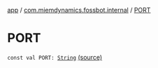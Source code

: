 [app](../index.md) / [com.miemdynamics.fossbot.internal](index.md) / [PORT](./-p-o-r-t.md)

# PORT

`const val PORT: `[`String`](https://kotlinlang.org/api/latest/jvm/stdlib/kotlin/-string/index.html) [(source)](https://github.com/binyot/fossbot/tree/master/app/src/main/java/com/miemdynamics/fossbot/internal/PreferenceKey.kt#L5)